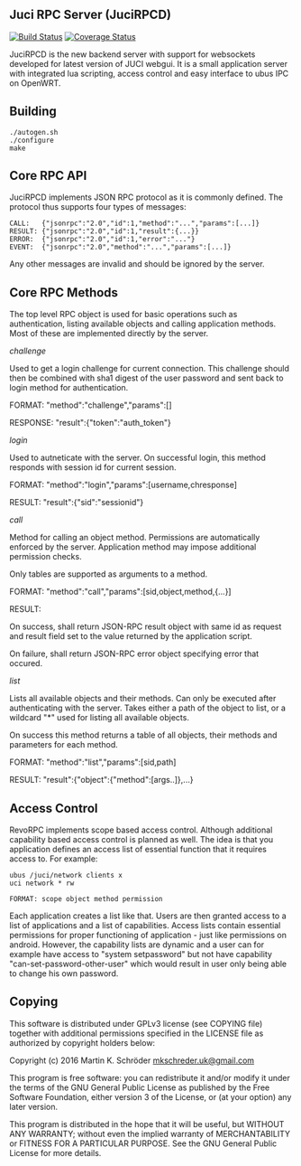 Juci RPC Server (JuciRPCD)
--------------------------

[![Build Status](https://travis-ci.org/mkschreder/orangerpcd.svg?branch=master)](https://travis-ci.org/mkschreder/orangerpcd)
[![Coverage Status](https://coveralls.io/repos/github/mkschreder/orangerpcd/badge.svg?branch=master)](https://coveralls.io/github/mkschreder/orangerpcd?branch=master)

JuciRPCD is the new backend server with support for websockets developed for
latest version of JUCI webgui. It is a small application server with integrated
lua scripting, access control and easy interface to ubus IPC on OpenWRT. 

Building
--------

	./autogen.sh
	./configure 
	make 

Core RPC API
------------

JuciRPCD implements JSON RPC protocol as it is commonly defined. The protocol
thus supports four types of messages: 

	CALL:   {"jsonrpc":"2.0","id":1,"method":"...","params":[...]}
	RESULT: {"jsonrpc":"2.0","id":1,"result":{...}}
	ERROR:  {"jsonrpc":"2.0","id":1,"error":"..."}
	EVENT:  {"jsonrpc":"2.0","method":"...","params":[...]}

Any other messages are invalid and should be ignored by the server. 

Core RPC Methods
----------------

The top level RPC object is used for basic operations such as authentication,
listing available objects and calling application methods. Most of these are
implemented directly by the server.  

*challenge*

Used to get a login challenge for current connection. This challenge should
then be combined with sha1 digest of the user password and sent back to login
method for authentication.  

FORMAT: 
	"method":"challenge","params":[]

RESPONSE: 
	"result":{"token":"auth_token"}

*login*

Used to autneticate with the server. On successful login, this method responds
with session id for current session. 

FORMAT: 
	"method":"login","params":[username,chresponse]

RESULT: 
	"result":{"sid":"sessionid"}

*call*

Method for calling an object method. Permissions are automatically enforced by
the server. Application method may impose additional permission checks. 

Only tables are supported as arguments to a method.  

FORMAT: 
	"method":"call","params":[sid,object,method,{...}]

RESULT: 

On success, shall return JSON-RPC result object with same id as request and
result field set to the value returned by the application script. 

On failure, shall return JSON-RPC error object specifying error that occured. 

*list*

Lists all available objects and their methods. Can only be executed after
authenticating with the server. Takes either a path of the object to list, or a
wildcard "\*" used for listing all available objects. 

On success this method returns a table of all objects, their methods and
parameters for each method. 

FORMAT: 
	"method":"list","params":[sid,path]

RESULT: 
	"result":{"object":{"method":[args..]},...}

Access Control
--------------

RevoRPC implements scope based access control. Although additional capability
based access control is planned as well. The idea is that you application
defines an access list of essential function that it requires access to. For
example: 
	
	ubus /juci/network clients x 
	uci network * rw

	FORMAT: scope object method permission

Each application creates a list like that. Users are then granted access to a
list of applications and a list of capabilities. Access lists contain essential
permissions for proper functioning of application - just like permissions on
android. However, the capability lists are dynamic and a user can for example
have access to "system setpassword" but not have capability
"can-set-password-other-user" which would result in user only being able to
change his own password. 

Copying
-------

This software is distributed under GPLv3 license (see COPYING file) together
with additional permissions specified in the LICENSE file as authorized by
copyright holders below: 

Copyright (c) 2016 Martin K. Schröder <mkschreder.uk@gmail.com>

This program is free software: you can redistribute it and/or modify it under
the terms of the GNU General Public License as published by the Free Software
Foundation, either version 3 of the License, or (at your option) any later
version. 

This program is distributed in the hope that it will be useful, but WITHOUT ANY
WARRANTY; without even the implied warranty of MERCHANTABILITY or FITNESS FOR A
PARTICULAR PURPOSE.  See the GNU General Public License for more details.
			

